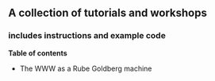 ## A collection of tutorials and workshops
### includes instructions and example code

**Table of contents**

- The WWW as a Rube Goldberg machine
